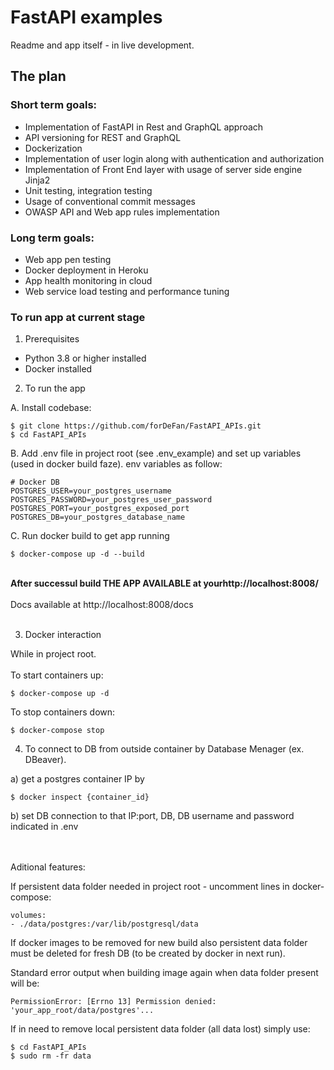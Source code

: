 <h1>FastAPI examples</h1>

Readme and app itself - in live development.

## The plan

### Short term goals:

* Implementation of FastAPI in Rest and GraphQL approach
* API versioning for REST and GraphQL
* Dockerization
* Implementation of user login along with authentication and authorization
* Implementation of Front End layer with usage of server side engine Jinja2
* Unit testing, integration testing
* Usage of conventional commit messages
* OWASP API and Web app rules implementation

### Long term goals:

* Web app pen testing
* Docker deployment in Heroku
* App health monitoring in cloud
* Web service load testing and performance tuning

### To run app at current stage

1. Prerequisites

* Python 3.8 or higher installed
* Docker installed

2. To run the app

A. Install codebase:

```
$ git clone https://github.com/forDeFan/FastAPI_APIs.git
$ cd FastAPI_APIs
```

B. Add .env file in project root (see .env_example) and set up variables (used in docker build faze).
   env variables as follow:

```
# Docker DB
POSTGRES_USER=your_postgres_username
POSTGRES_PASSWORD=your_postgres_user_password
POSTGRES_PORT=your_postgres_exposed_port
POSTGRES_DB=your_postgres_database_name
```

C. Run docker build to get app running

```
$ docker-compose up -d --build
```
<br>
<strong>After successul build THE APP AVAILABLE at your<div style="display: inline">http://localhost:8008/</div></strong>
<br>
<br>
Docs available at <div style="display: inline">http://localhost:8008/docs</div>
<br><br>

3. Docker interaction

While in project root.
<br><br>
To start containers up:

```
$ docker-compose up -d
```

To stop containers down:

```
$ docker-compose stop
```

4. To connect to DB from outside container by Database Menager (ex. DBeaver).

a) get a postgres container IP by

```
$ docker inspect {container_id}
```

b) set DB connection to that IP:port, DB, DB username and password indicated in .env




<br><br>
Aditional features:

If persistent data folder needed in project root - uncomment lines in docker-compose:

```
volumes: 
- ./data/postgres:/var/lib/postgresql/data
```

If docker images to be removed for new build also persistent data folder must be deleted for fresh DB (to be created by docker in next run). 

Standard error output when building image again when data folder present will be:
<br>

```
PermissionError: [Errno 13] Permission denied: 'your_app_root/data/postgres'...
```

If in need to remove local persistent data folder (all data lost) simply use:

```
$ cd FastAPI_APIs
$ sudo rm -fr data
```
